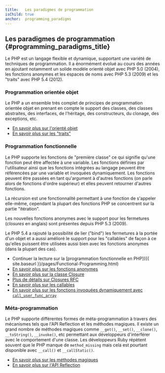 ```yaml
---
title:   Les paradigmes de programmation
isChild: true
anchor:  programming_paradigms
---
```


## Les paradigmes de programmation {#programming_paradigms_title}

Le PHP est un langage flexible et dynamique, supportant une variété de techniques de programmation. Il a énormément évolué au 
cours des années en ajoutant notamment un solide modèle orienté objet avec PHP 5.0 (2004), les fonctions anonymes et 
les espaces de noms avec PHP 5.3 (2009) et les "traits" avec PHP 5.4 (2012).

### Programmation orientée objet

Le PHP a un ensemble très complet de principes de programmation orientée objet en prenant en compte le support des classes, 
des classes abstraites, des interfaces, de l'héritage, des constructeurs, du clonage, des exceptions, etc. 

* [En savoir plus sur l'orienté objet][oop]
* [En savoir plus sur les "traits"][traits]

### Programmation fonctionnelle

Le PHP supporte les fonctions de "première classe" ce qui signifie qu'une fonction peut être affectée à une variable. 
Les fonctions définies par l'utilisateur ainsi que les fonctions intégrées au langage peuvent être référencées par une 
variable et invoquées dynamiquement. Les fonctions peuvent être passées en tant qu'argument à d'autres fonctions (on 
parle alors de fonctions d'ordre supérieur) et elles peuvent retourner d'autres fonctions.

La récursion est une fonctionnalité permettant à une fonction de s'appeler elle-même, cependant la plupart des fonctions 
PHP se concentrent sur la partie "itération".

Les nouvelles fonctions anonymes avec le support pour les fermetures (_closures_ en anglais) sont présentes depuis 
PHP 5.3 (2009).

Le PHP 5.4 a rajouté la possibilité de lier ("bind") les fermetures à la portée d'un objet et a aussi amélioré le support pour 
les "callables" de façon à ce qu'elles puissent être utilisées aussi bien avec les fonctions anonymes (dans la plupart des 
cas).

* Continuer la lecture sur la [programmation fonctionnelle en PHP]({{ site.baseurl }}/pages/Functional-Programming.html)
* [En savoir plus sur les fonctions anonymes][anonymous-functions]
* [En savoir plus sur la classe Closure][closure-class]
* [Plus de détails sur Closures RFC][closures-rfc]
* [En savoir plus sur les callables][callables]
* [En savoir plus sur les fonctions invoquées dynamiquement avec `call_user_func_array`][call-user-func-array]

### Méta-programmation

Le PHP supporte différentes formes de méta-programmation à travers des mécanismes tels que l'API Reflection et les 
méthodes magiques. Il existe un grand nombre de méthodes magiques comme `__get()`, `__set()`, `__clone()`, 
`__toString()`, `__invoke()`, etc permettant aux développeurs d'interférer avec le comportement d'une classe. Les 
développeurs Ruby répètent souvent que le PHP manque de `method_missing` mais cela est pourtant disponible avec 
`__call()` et `__callStatic()`.

* [En savoir plus sur les méthodes magiques][magic-methods]
* [En savoir plus sur l'API Reflection][reflection]

[namespaces]: http://php.net/manual/fr/language.namespaces.php
[overloading]: http://php.net/manual/fr/language.oop5.overloading.php
[oop]: http://www.php.net/manual/fr/language.oop5.php
[anonymous-functions]: http://www.php.net/manual/fr/functions.anonymous.php
[closure-class]: http://php.net/manual/fr/class.closure.php
[callables]: http://php.net/manual/fr/language.types.callable.php
[magic-methods]: http://php.net/manual/fr/language.oop5.magic.php
[reflection]: http://www.php.net/manual/fr/intro.reflection.php
[traits]: http://www.php.net/traits
[call-user-func-array]: http://php.net/manual/fr/function.call-user-func-array.php
[closures-rfc]: https://wiki.php.net/rfc/closures
